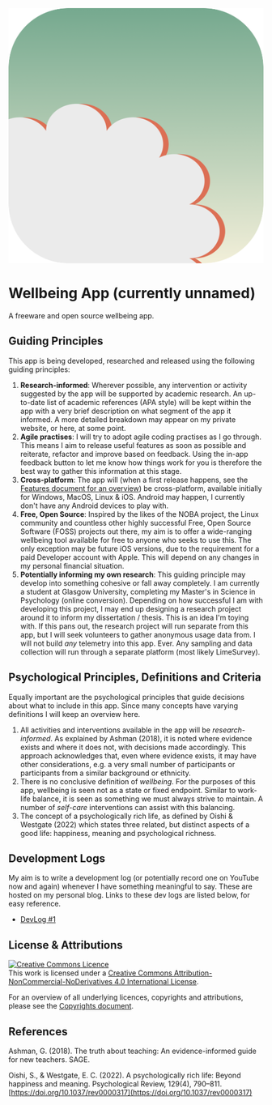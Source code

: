 <p align="center">
  <img src="./godot/icons/main_icon_smaller.png" size="300">
</p>

# Wellbeing App (currently unnamed)

A freeware and open source wellbeing app.

## Guiding Principles

This app is being developed, researched and released using the following guiding principles:

1. **Research-informed**: Wherever possible, any intervention or activity suggested by the app will be supported by academic research. An up-to-date list of academic references (APA style) will be kept within the app with a very brief description on what segment of the app it informed. A more detailed breakdown may appear on my private website, or here, at some point.
2. **Agile practises**: I will try to adopt agile coding practises as I go through. This means I aim to release useful features as soon as possible and reiterate, refactor and improve based on feedback. Using the in-app feedback button to let me know how things work for you is therefore the best way to gather this information at this stage.
3. **Cross-platform**: The app will (when a first release happens, see the [Features document for an overview](FEATURES.md)) be cross-platform, available initially for Windows, MacOS, Linux & iOS. Android may happen, I currently don't have any Android devices to play with.
4. **Free, Open Source**: Inspired by the likes of the NOBA project, the Linux community and countless other highly successful Free, Open Source Software (FOSS) projects out there, my aim is to offer a wide-ranging wellbeing tool available for free to anyone who seeks to use this. The only exception may be future iOS versions, due to the requirement for a paid Developer account with Apple. This will depend on any changes in my personal financial situation.
5. **Potentially informing my own research**: This guiding principle may develop into something cohesive or fall away completely. I am currently a student at Glasgow University, completing my Master's in Science in Psychology (online conversion). Depending on how successful I am with developing this project, I may end up designing a research project around it to inform my dissertation / thesis. This is an idea I'm toying with. If this pans out, the research project will run separate from this app, but I will seek volunteers to gather anonymous usage data from. I will not build *any* telemetry into this app. Ever. Any sampling and data collection will run through a separate platform (most likely LimeSurvey).

## Psychological Principles, Definitions and Criteria

Equally important are the psychological principles that guide decisions about what to include in this app. Since many concepts have varying definitions I will keep an overview here.

1. All activities and interventions available in the app will be *research-informed*. As explained by Ashman (2018), it is noted where evidence exists and where it does not, with decisions made accordingly. This approach acknowledges that, even where evidence exists, it may have other considerations, e.g. a very small number of participants or participants from a similar background or ethnicity.
2. There is no conclusive definition of *wellbeing*. For the purposes of this app, wellbeing is seen not as a state or fixed endpoint. Similar to work-life balance, it is seen as something we must always strive to maintain. A number of *self-care* interventions can assist with this balancing.
3. The concept of a psychologically rich life, as defined by Oishi & Westgate (2022) which states three related, but distinct aspects of a good life: happiness, meaning and psychological richness.

## Development Logs

My aim is to write a development log (or potentially record one on YouTube now and again) whenever I have something meaningful to say. These are hosted on my personal blog. Links to these dev logs are listed below, for easy reference.

- <a href="https://www.jaapmarsman.com/post/2022-08-10-devlog-one/" target="_blank">DevLog #1</a>

## License & Attributions

<a rel="license" href="http://creativecommons.org/licenses/by-nc-nd/4.0/" target="_blank"><img alt="Creative Commons Licence" style="border-width:0" src="https://i.creativecommons.org/l/by-nc-nd/4.0/88x31.png" /></a><br />This work is licensed under a <a rel="license" href="http://creativecommons.org/licenses/by-nc-nd/4.0/" target="_blank">Creative Commons Attribution-NonCommercial-NoDerivatives 4.0 International License</a>.

For an overview of all underlying licences, copyrights and attributions, please see the [Copyrights document](COPYRIGHTS.md).

## References

Ashman, G. (2018). The truth about teaching: An evidence-informed guide for new teachers. SAGE.

Oishi, S., & Westgate, E. C. (2022). A psychologically rich life: Beyond happiness and meaning. Psychological Review, 129(4), 790–811. [https://doi.org/10.1037/rev0000317](https://doi.org/10.1037/rev0000317)